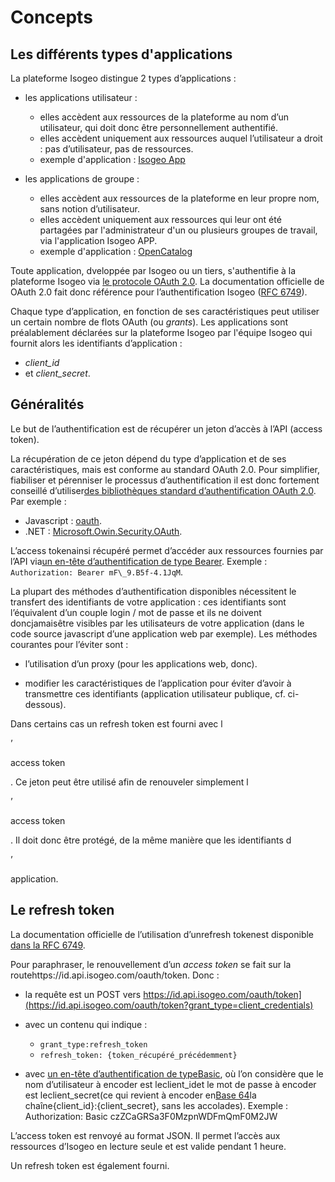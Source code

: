 # Concepts

## Les différents types d'applications

La plateforme Isogeo distingue 2 types d’applications :

* les applications utilisateur :
  - elles accèdent aux ressources de la plateforme au nom d’un utilisateur, qui doit donc être personnellement authentifié.
  - elles accèdent uniquement aux ressources auquel l’utilisateur a droit : pas d’utilisateur, pas de ressources.
  - exemple d'application : [Isogeo App](https://app.isogeo.com)


* les applications de groupe :
  - elles accèdent aux ressources de la plateforme en leur propre nom, sans notion d’utilisateur.
  - elles accèdent uniquement aux ressources qui leur ont été partagées par l'administrateur d'un ou plusieurs groupes de travail, via l'application Isogeo APP.
  - exemple d'application : [OpenCatalog](https://open.isogeo.com)

Toute application, dveloppée par Isogeo ou un tiers, s'authentifie à la plateforme Isogeo via  [le protocole OAuth 2.0](http://tools.ietf.org/html/rfc6749). La documentation officielle de OAuth 2.0 fait donc référence pour l’authentification Isogeo ([RFC 6749](http://tools.ietf.org/html/rfc6749)).

Chaque type d’application, en fonction de ses caractéristiques peut utiliser un certain nombre de flots OAuth (ou _grants_). Les applications sont préalablement déclarées sur la plateforme Isogeo par l'équipe Isogeo  qui fournit alors les identifiants d’application :
* _client_id_
* et _client_secret_.

## Généralités

Le but de l’authentification est de récupérer un jeton d’accès à l’API \(access token\).


La récupération de ce jeton dépend du type d’application et de ses caractéristiques, mais est conforme au standard OAuth 2.0. Pour simplifier, fiabiliser et pérenniser le processus d’authentification il est donc fortement conseillé d’utiliser[des bibliothèques standard d’authentification OAuth 2.0](http://oauth.net/2/#client-libraries). Par exemple :

* Javascript :  [oauth](https://www.npmjs.com/package/oauth).
* .NET :  [Microsoft.Owin.Security.OAuth](https://www.nuget.org/packages/Microsoft.Owin.Security.OAuth).

L’access tokenainsi récupéré permet d’accéder aux ressources fournies par l’API via[un en-tête d’authentification de type Bearer](http://tools.ietf.org/html/rfc6750#section-2). Exemple :  `Authorization: Bearer mF\_9.B5f-4.1JqM`.

La plupart des méthodes d’authentification disponibles nécessitent le transfert des identifiants de votre application : ces identifiants sont l’équivalent d’un couple login / mot de passe et ils ne doivent doncjamaisêtre visibles par les utilisateurs de votre application \(dans le code source javascript d’une application web par exemple\). Les méthodes courantes pour l’éviter sont :

* l’utilisation d’un proxy \(pour les applications web, donc\).

* modifier les caractéristiques de l’application pour éviter d’avoir à transmettre ces identifiants \(application utilisateur publique, cf. ci-dessous\).

  


Dans certains cas un refresh token
est fourni avec l

’

access token

. Ce jeton peut être utilisé afin de renouveler simplement l

’

access token

. Il doit donc être protégé, de la même manière que les identifiants d

’

application.

## Le refresh token

La documentation officielle de l’utilisation d’unrefresh tokenest disponible [dans la RFC 6749](http://tools.ietf.org/html/rfc6749#section-6).

Pour paraphraser, le renouvellement d’un _access token_ se fait sur la routehttps://id.api.isogeo.com/oauth/token. Donc :

* la requête est un POST vers https://id.api.isogeo.com/oauth/token](https://id.api.isogeo.com/oauth/token?grant_type=client_credentials)

* avec un contenu qui indique :

  * `grant_type:refresh_token`
  * `refresh_token: {token_récupéré_précédemment}`

* avec [un en-tête d’authentification de typeBasic](http://tools.ietf.org/html/rfc2617#section-2), où l’on considère que le nom d’utilisateur à encoder est leclient\_idet le mot de passe à encoder est leclient\_secret\(ce qui revient à encoder en[Base 64](https://en.wikipedia.org/wiki/Base64)la chaîne{client\_id}:{client\_secret}, sans les accolades\). Exemple :  
  Authorization: Basic czZCaGRSa3F0MzpnWDFmQmF0M2JW

  
L’access token est renvoyé au format JSON. Il permet l’accès aux ressources d’Isogeo en lecture seule et est valide pendant 1 heure.

Un refresh token est également fourni.



